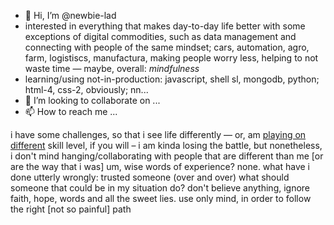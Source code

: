 - 👋 Hi, I’m @newbie-lad
- interested in everything that makes day-to-day life better with some exceptions of digital commodities, such as data management and connecting with people of the same mindset; cars, automation, agro, farm, logistiscs, manufactura, making people worry less, helping to not waste time — maybe, overall: _mindfulness_
- learning/using not-in-production: javascript, shell sl, mongodb, python; html-4, css-2, obviously; nn...
- 💞️ I’m looking to collaborate on ...
- 📫 How to reach me ...

<!---
newbie-lad/newbie-lad is a ✨ special ✨ repository because its `README.md` (this file) appears on your GitHub profile.
You can click the Preview link to take a look at your changes.
--->
i have some challenges, so that i see life differently — or, am [playing on different](https://media.tenor.com/wh2x1N-8TW0AAAPo/mario-videogames.mp4) skill level, if you will – i am kinda losing the battle, but nonetheless, i don't mind hanging/collaborating with people that are different than me [or are the way that i was]
um, wise words of experience? none. what have i done utterly wrongly: trusted someone (over and over)
what should someone that could be in my situation do? don't believe anything, ignore faith, hope, words and all the sweet lies. use only mind, in order to follow the right [not so painful] path
